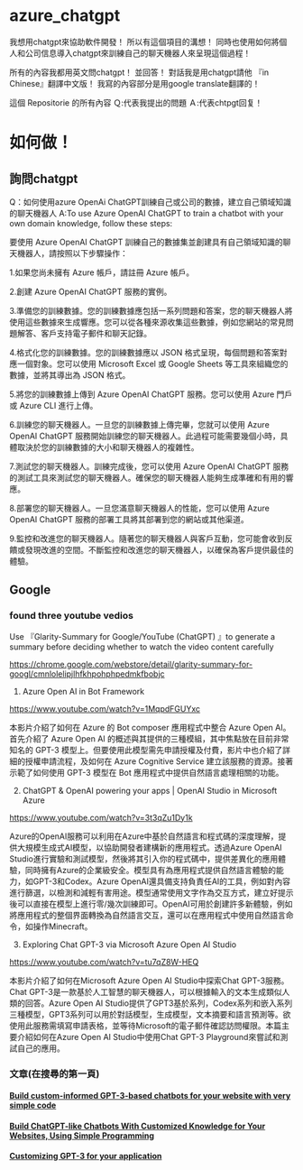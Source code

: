 # azure_chatgpt

我想用chatgpt來協助軟件開發！ 所以有這個項目的溝想！ 同時也使用如何將個人和公司信息導入chatgpt來訓練自己的聊天機器人來呈現這個過程！

所有的內容我都用英文問chatgpt！ 並回答！ 對話我是用chatgpt請他 『in Chinese』翻譯中文版！ 我寫的內容部分是用google translate翻譯的！

這個 Repositorie 的所有內容
Ｑ:代表我提出的問題
Ａ:代表chtpgt回复！

# 如何做！
## 詢問chatgpt
Q：如何使用azure OpenAi ChatGPT訓練自己或公司的數據，建立自己領域知識的聊天機器人
A:To use Azure OpenAI ChatGPT to train a chatbot with your own domain knowledge, follow these steps:

要使用 Azure OpenAI ChatGPT 訓練自己的數據集並創建具有自己領域知識的聊天機器人，請按照以下步驟操作：

1.如果您尚未擁有 Azure 帳戶，請註冊 Azure 帳戶。

2.創建 Azure OpenAI ChatGPT 服務的實例。

3.準備您的訓練數據。您的訓練數據應包括一系列問題和答案，您的聊天機器人將使用這些數據來生成響應。您可以從各種來源收集這些數據，例如您網站的常見問題解答、客戶支持電子郵件和聊天記錄。

4.格式化您的訓練數據。您的訓練數據應以 JSON 格式呈現，每個問題和答案對應一個對象。您可以使用 Microsoft Excel 或 Google Sheets 等工具來組織您的數據，並將其導出為 JSON 格式。

5.將您的訓練數據上傳到 Azure OpenAI ChatGPT 服務。您可以使用 Azure 門戶或 Azure CLI 進行上傳。

6.訓練您的聊天機器人。一旦您的訓練數據上傳完畢，您就可以使用 Azure OpenAI ChatGPT 服務開始訓練您的聊天機器人。此過程可能需要幾個小時，具體取決於您的訓練數據的大小和聊天機器人的複雜性。

7.測試您的聊天機器人。訓練完成後，您可以使用 Azure OpenAI ChatGPT 服務的測試工具來測試您的聊天機器人。確保您的聊天機器人能夠生成準確和有用的響應。

8.部署您的聊天機器人。一旦您滿意聊天機器人的性能，您可以使用 Azure OpenAI ChatGPT 服務的部署工具將其部署到您的網站或其他渠道。

9.監控和改進您的聊天機器人。隨著您的聊天機器人與客戶互動，您可能會收到反饋或發現改進的空間。不斷監控和改進您的聊天機器人，以確保為客戶提供最佳的體驗。

## Google
  ### found three youtube vedios
  Use 『Glarity-Summary for Google/YouTube (ChatGPT) 』to generate a summary before deciding whether to watch the video content carefully
  
  https://chrome.google.com/webstore/detail/glarity-summary-for-googl/cmnlolelipjlhfkhpohphpedmkfbobjc
  
  1. Azure Open AI in Bot Framework 
  
  https://www.youtube.com/watch?v=1MqpdFGUYxc
  
  本影片介紹了如何在 Azure 的 Bot composer 應用程式中整合 Azure Open AI。首先介紹了 Azure Open AI 的概述與其提供的三種模組，其中焦點放在目前非常知名的 GPT-3 模型上。但要使用此模型需先申請授權及付費，影片中也介紹了詳細的授權申請流程，及如何在 Azure Cognitive Service 建立該服務的資源。接著示範了如何使用 GPT-3 模型在 Bot 應用程式中提供自然語言處理相關的功能。
  
  
  2. ChatGPT & OpenAI powering your apps | OpenAI Studio in Microsoft Azure
  
  https://www.youtube.com/watch?v=3t3qZu1Dy1k
    
  Azure的OpenAI服務可以利用在Azure中基於自然語言和程式碼的深度理解，提供大規模生成式AI模型，以協助開發者建構新的應用程式。透過Azure OpenAI Studio進行實驗和測試模型，然後將其引入你的程式碼中，提供差異化的應用體驗，同時擁有Azure的企業級安全。模型具有為應用程式提供自然語言體驗的能力，如GPT-3和Codex。Azure OpenAI還具備支持負責任AI的工具，例如對內容進行篩選，以檢測和減輕有害用途。模型通常使用文字作為交互方式，建立好提示後可以直接在模型上進行零/幾次訓練即可。OpenAI可用於創建許多新體驗，例如將應用程式的整個界面轉換為自然語言交互，還可以在應用程式中使用自然語言命令，如操作Minecraft。  
    
    
  3. Exploring Chat GPT-3 via Microsoft Azure Open AI Studio
  
  https://www.youtube.com/watch?v=tu7qZ8W-HEQ

本影片介紹了如何在Microsoft Azure Open AI Studio中探索Chat GPT-3服務。Chat GPT-3是一款基於人工智慧的聊天機器人，可以根據輸入的文本生成類似人類的回答。Azure Open AI Studio提供了GPT3基於系列，Codex系列和嵌入系列三種模型，GPT3系列可以用於對話模型，生成模型，文本摘要和語言預測等。欲使用此服務需填寫申請表格，並等待Microsoft的電子郵件確認訪問權限。本篇主要介紹如何在Azure Open AI Studio中使用Chat GPT-3 Playground來嘗試和測試自己的應用。

### 文章(在搜尋的第一頁)
#### <p><a href="https://towardsdatascience.com/custom-informed-gpt-3-models-for-your-website-with-very-simple-code-47134b25620b" >Build custom-informed GPT-3-based chatbots for your website with very simple code</a></p>
#### <p><a href="https://pub.towardsai.net/build-chatgpt-like-chatbots-with-customized-knowledge-for-your-websites-using-simple-programming-f393206c6626" >Build ChatGPT-like Chatbots With Customized Knowledge for Your Websites, Using Simple Programming</a></p>
#### <p><a href="https://openai.com/blog/customizing-gpt-3" >Customizing GPT-3 for your application</a></p>
